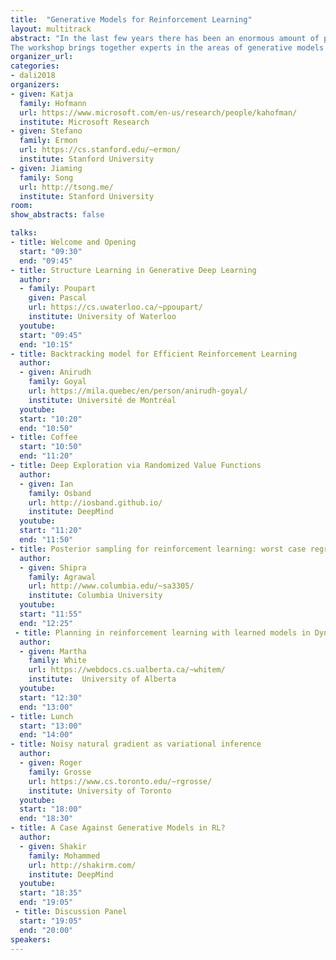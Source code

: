 ```yaml
---
title:  "Generative Models for Reinforcement Learning"
layout: multitrack
abstract: "In the last few years there has been an enormous amount of progress in Reinforcement Learning, with breakthroughs in our ability to handle problems with complex dynamics and high-dimensional state and observation spaces. Likewise, generative modeling capabilities have improved dramatically, e.g., in modeling complex high dimensional distributions over images, audio, and text. Both fields have benefited extensively from the use of flexible function approximators and advances in stochastic optimization, and currently share many computational and statistical challenges. At the same time, there are exciting opportunities for cross-fertilization of ideas. Generative models, with their promise to accurately capture uncertainty in increasingly complex domains, have much potential to lead to novel approaches to effective and efficient exploration and learning - both key challenges in tackling real world applications using RL formulations. Likewise, RL techniques are showing promise in extending the capabilities of current generative models.
The workshop brings together experts in the areas of generative models and reinforcement learning to identify current limitations, key challenges, and promising research avenues."
organizer_url: 
categories:
- dali2018
organizers:
- given: Katja  
  family: Hofmann
  url: https://www.microsoft.com/en-us/research/people/kahofman/
  institute: Microsoft Research
- given: Stefano 
  family: Ermon
  url: https://cs.stanford.edu/~ermon/
  institute: Stanford University
- given: Jiaming 
  family: Song
  url: http://tsong.me/
  institute: Stanford University
room: 
show_abstracts: false

talks:
- title: Welcome and Opening
  start: "09:30"
  end: "09:45"
- title: Structure Learning in Generative Deep Learning
  author:
  - family: Poupart
    given: Pascal
    url: https://cs.uwaterloo.ca/~ppoupart/
    institute: University of Waterloo
  youtube: 
  start: "09:45"
  end: "10:15" 
- title: Backtracking model for Efficient Reinforcement Learning
  author:
  - given: Anirudh
    family: Goyal
    url: https://mila.quebec/en/person/anirudh-goyal/
    institute: Université de Montréal
  youtube: 
  start: "10:20"
  end: "10:50" 
- title: Coffee
  start: "10:50"
  end: "11:20"
- title: Deep Exploration via Randomized Value Functions
  author: 
  - given: Ian
    family: Osband
    url: http://iosband.github.io/
    institute: DeepMind
  youtube: 
  start: "11:20"
  end: "11:50" 
- title: Posterior sampling for reinforcement learning: worst case regret bounds
  author: 
  - given: Shipra
    family: Agrawal
    url: http://www.columbia.edu/~sa3305/
    institute: Columbia University
  youtube: 
  start: "11:55"
  end: "12:25" 
 - title: Planning in reinforcement learning with learned models in Dyna
  author: 
  - given: Martha
    family: White
    url: https://webdocs.cs.ualberta.ca/~whitem/
    institute:  University of Alberta
  youtube: 
  start: "12:30"
  end: "13:00" 
- title: Lunch
  start: "13:00"
  end: "14:00"
- title: Noisy natural gradient as variational inference
  author:
  - given: Roger
    family: Grosse
    url: https://www.cs.toronto.edu/~rgrosse/
    institute: University of Toronto
  youtube: 
  start: "18:00"
  end: "18:30"
- title: A Case Against Generative Models in RL?
  author:
  - given: Shakir
    family: Mohammed
    url: http://shakirm.com/
    institute: DeepMind
  youtube: 
  start: "18:35"
  end: "19:05"
 - title: Discussion Panel
  start: "19:05"
  end: "20:00"
speakers:
---
```

